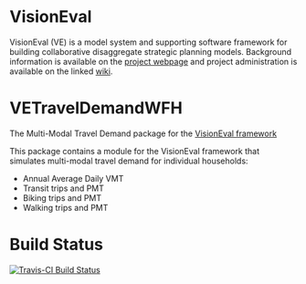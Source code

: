 # VisionEval
VisionEval (VE) is a model system and supporting software framework for building collaborative disaggregate strategic planning models. Background information is available on the [project webpage](https://gregorbj.github.io/VisionEval/) and project administration is available on the linked [wiki](https://github.com/gregorbj/VisionEval/wiki).


# VETravelDemandWFH
The Multi-Modal Travel Demand package for the [VisionEval framework](https://gregorbj.github.io/VisionEval/)

This package contains a module for the VisionEval framework that simulates multi-modal travel demand for individual households:
- Annual Average Daily VMT
- Transit trips and PMT
- Biking trips and PMT
- Walking trips and PMT

# Build Status

[![Travis-CI Build Status](https://travis-ci.org/cities-lab/VETravelDemandWFH.svg)](https://travis-ci.org/cities-lab/VETravelDemandWFH)
